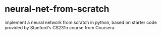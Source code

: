 # neural-net-from-scratch
implement a neural network from scratch in python, based on starter code provided by Stanford's CS231n course from Coursera
